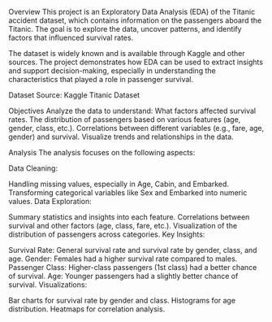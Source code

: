 Overview
This project is an Exploratory Data Analysis (EDA) of the Titanic accident dataset, which contains information on the passengers aboard the Titanic. The goal is to explore the data, uncover patterns, and identify factors that influenced survival rates.

The dataset is widely known and is available through Kaggle and other sources. The project demonstrates how EDA can be used to extract insights and support decision-making, especially in understanding the characteristics that played a role in passenger survival.

Dataset
Source: Kaggle Titanic Dataset

Objectives
Analyze the data to understand:
What factors affected survival rates.
The distribution of passengers based on various features (age, gender, class, etc.).
Correlations between different variables (e.g., fare, age, gender) and survival.
Visualize trends and relationships in the data.

Analysis
The analysis focuses on the following aspects:

Data Cleaning:

Handling missing values, especially in Age, Cabin, and Embarked.
Transforming categorical variables like Sex and Embarked into numeric values.
Data Exploration:

Summary statistics and insights into each feature.
Correlations between survival and other factors (age, class, fare, etc.).
Visualization of the distribution of passengers across categories.
Key Insights:

Survival Rate: General survival rate and survival rate by gender, class, and age.
Gender: Females had a higher survival rate compared to males.
Passenger Class: Higher-class passengers (1st class) had a better chance of survival.
Age: Younger passengers had a slightly better chance of survival.
Visualizations:

Bar charts for survival rate by gender and class.
Histograms for age distribution.
Heatmaps for correlation analysis.
